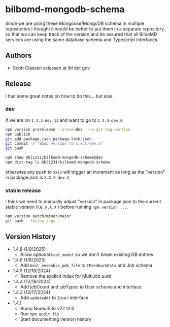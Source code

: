# bilbomd-mongodb-schema

Since we are using these Mongoose/MongoDB schema in multiple repositories I thought it would be better to put them in a separate repository so that we can keep track of the version and be assured that all BilboMD services are using the same database schema and Typescript interfaces.

## Authors

- Scott Classen sclassen at lbl dot gov

## Release

I had some great notes on how to do this... but alas.

### dev

If we are on `1.4.3-dev.13` and want to go to `1.4.4-dev.0`

```bash
npm version prerelease --preid=dev --no-git-tag-version
npm publish
git add package.json package-lock.json
git commit -m "Bump version to x.x.x-dev.x"
git push

npm show @bl1231/bilbomd-mongodb-schema@dev
npm dist-tag ls @bl1231/bilbomd-mongodb-schema 
```

otherwise any push to `main` will trigger an increment as long as the "version" in package.json is `X.X.X-dev.X`


### stable release

I think we need to manually adjust "version" in package.json to the current stable version (i.e. `X.X.X` ) before running `npm version ....`

```bash
npm version patch/minor/major
git push --follow-tags
```

## Version History

- 1.4.8 (1/9/2025)
  - Allow optional `best_model` so we don't break existing DB entries
- 1.4.6 (1/8/2025)
  - Add `best_ensemble_pdb_file` to `IFeedbackData` and Job schema
- 1.4.5 (12/18/2024)
  - Remove the explicit index for MultiJob uuid
- 1.4.4 (12/18/2024)
  - Add jobCount and jobTypes to User schema and interface
- 1.4.2 (12/17/2024)
  - Add `updatedAt` to `IUser` interface
- 1.4.1
  - Bump NodeJS to v22.12.0
  - Run `npm audit fix`
  - Start documenting version history